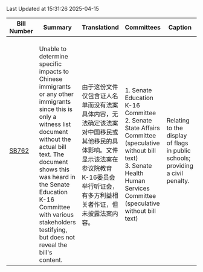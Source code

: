 Last Updated at 15:31:26 2025-04-15

|Bill Number|Summary|Translationd|Committees|Caption|Authors|Last Actiond|
|-|-|-|-|-|-|-|
|[SB762](https://capitol.texas.gov/BillLookup/History.aspx?LegSess=89R&Bill=SB762)|<br>Unable to determine specific impacts to Chinese immigrants or any other immigrants since this is only a witness list document without the actual bill text. The document shows this was heard in the Senate Education K-16 Committee with various stakeholders testifying, but does not reveal the bill's content.<br>|<br>由于这份文件仅包含证人名单而没有法案具体内容，无法确定该法案对中国移民或其他移民的具体影响。文件显示该法案在参议院教育K-16委员会举行听证会，有多方利益相关者作证，但未披露法案内容。<br>|<br>1. Senate Education K-16 Committee<br>2. Senate State Affairs Committee (speculative without bill text)<br>3. Senate Health  Human Services Committee (speculative without bill text)<br>|Relating to the display of flags in public schools; providing a civil penalty.|Campbell|04/14/2025 S Passed to engrossment as amended|
